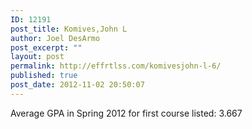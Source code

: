 ```yaml
---
ID: 12191
post_title: Komives,John L
author: Joel DesArmo
post_excerpt: ""
layout: post
permalink: http://effrtlss.com/komivesjohn-l-6/
published: true
post_date: 2012-11-02 20:50:07
---
```

<p>Average GPA in Spring 2012 for first course listed: 3.667</p>